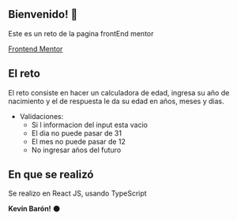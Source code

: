## Bienvenido! 👋

Este es un reto de la pagina frontEnd mentor

[Frontend Mentor](https://www.frontendmentor.io) 

## El reto

El reto consiste en hacer un calculadora de edad, ingresa su año de nacimiento y el de respuesta le da su edad en años, meses y dias.

- Validaciones:
  - Si l informacion del input esta vacio
  - El dia no puede pasar de 31
  - El mes no puede pasar de 12
  - No ingresar años del futuro

## En que se realizó

Se realizo en React JS, usando TypeScript

**Kevin Barón!** 🌑